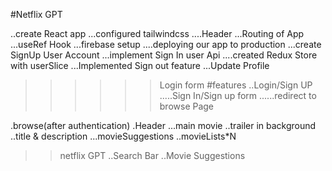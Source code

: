 #Netflix GPT

..create React app
...configured tailwindcss
....Header
...Routing of App
...useRef Hook
...firebase setup
....deploying our app to production
...create SignUp User Account
...implement Sign In user Api
....created Redux Store with userSlice
...Implemented Sign out feature
...Update Profile

>>>>>>Login form
#features
..Login/Sign UP
.....Sign In/Sign up form
......redirect to browse Page

.browse(after authentication)
.Header
...main movie
  ..trailer in background 
  ..title & description
  ...movieSuggestions
  ..movieLists*N
>>netflix GPT
..Search Bar
..Movie Suggestions

